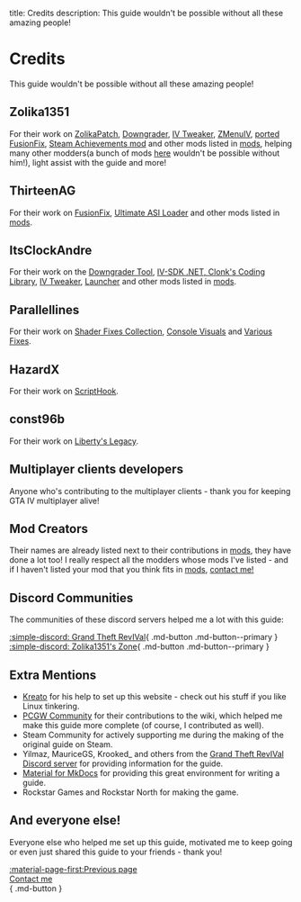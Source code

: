 title: Credits
description: This guide wouldn't be possible without all these amazing people!

# Credits
This guide wouldn't be possible without all these amazing people!

## Zolika1351
For their work on [ZolikaPatch](essential-modding/zolikapatch.md), [Downgrader](../downgrading/#zolika1351s-downgrader), [IV Tweaker](../extras/modloading/#iv-tweaker),  [ZMenuIV](../extras/trainers/#zmenuiv), [ported FusionFix](essential-modding/fusionfix.md), [Steam Achievements mod](https://zolika1351.pages.dev/mods/ivsteamachievements) and other mods listed in [mods](extras/mods.md), helping many other modders(a bunch of mods [here](extras/mods.md) wouldn't be possible without him!), light assist with the guide and more!

## ThirteenAG
For their work on [FusionFix](essential-modding/fusionfix.md), [Ultimate ASI Loader](../mod-dependencies/#ultimate-asi-loader) and other mods listed in [mods](extras/mods.md).

## ItsClockAndre
For their work on the [Downgrader Tool](../downgrading/#itsclockandres-downgrader), [IV-SDK .NET, Clonk's Coding Library](../mod-dependencies/#iv-sdk-net), [IV Tweaker](../extras/modloading/#iv-tweaker), [Launcher](extras/launcher.md) and other mods listed in [mods](extras/mods.md).

## Parallellines
For their work on [Shader Fixes Collection](essential-modding/shader-fixes.md), [Console Visuals](extras/mods.md) and [Various Fixes](extras/mods.md).

## HazardX
For their work on [ScriptHook](../mod-dependencies/#scripthook).

## const96b
For their work on [Liberty's Legacy](../extras/trainers/#libertys-legacy).

## Multiplayer clients developers
Anyone who's contributing to the multiplayer clients - thank you for keeping GTA IV multiplayer alive!

## Mod Creators
Their names are already listed next to their contributions in [mods](extras/mods.md), they have done a lot too! I really respect all the modders whose mods I've listed - and if I haven't listed your mod that you think fits in [mods](extras/mods.md), [contact me!](contact-me.md)

## Discord Communities
The communities of these discord servers helped me a lot with this guide:

[:simple-discord: Grand Theft RevIVal](https://discord.gg/Wn5eCWGcpb){ .md-button .md-button--primary } [:simple-discord: Zolika1351's Zone](https://discord.gg/KTxxZcNxCc){ .md-button .md-button--primary } 

## Extra Mentions
* [Kreato](https://github.com/kreatoo) for his help to set up this website - check out his stuff if you like Linux tinkering.
* [PCGW Community](https://www.pcgamingwiki.com/wiki/Grand_Theft_Auto_IV) for their contributions to the wiki, which helped me make this guide more complete (of course, I contributed as well).
* Steam Community for actively supporting me during the making of the original guide on Steam.
* Yilmaz, MauriceGS, Krooked_ and others from the [Grand Theft RevIVal Discord server](https://discord.gg/Wn5eCWGcpb) for providing information for the guide.
* [Material for MkDocs](https://squidfunk.github.io/mkdocs-material/) for providing this great environment for writing a guide.
* Rockstar Games and Rockstar North for making the game.

## And everyone else!
Everyone else who helped me set up this guide, motivated me to keep going or even just shared this guide to your friends - thank you!

[:material-page-first:Previous page <br>Contact me</br>](contact-me.md){ .md-button }